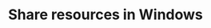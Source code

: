 ---
menu:
  sidebar:
    identifier: Compartir_recursos_en_red_en_Windows_Server
    name: Share resources in Windows
    parent: sistemas
    weight: 0
title: Share resources in Windows
---